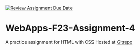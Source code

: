 [![Review Assignment Due Date](https://classroom.github.com/assets/deadline-readme-button-24ddc0f5d75046c5622901739e7c5dd533143b0c8e959d652212380cedb1ea36.svg)](https://classroom.github.com/a/4tKarLeg)
# WebApps-F23-Assignment-4
A practice assignment for HTML with CSS
Hosted at [Gitrepo](https://44-563-webapps-f23.github.io/44563-webapps-f23-assignment4-Chiranjeevi6/)